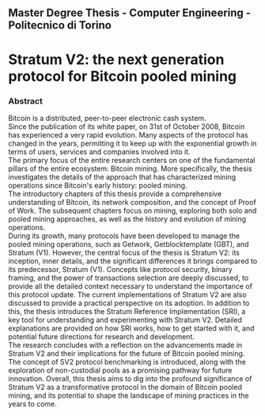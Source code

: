 ## Master Degree Thesis - Computer Engineering - Politecnico di Torino
# Stratum V2: the next generation protocol for Bitcoin pooled mining 

### Abstract
Bitcoin is a distributed, peer-to-peer electronic cash system.\
Since the publication of its white paper, on 31st of October 2008, Bitcoin has experienced a very rapid evolution. Many aspects of the protocol has changed in the years, permitting it to keep up with the exponential growth in terms of users, services and companies involved into it.\
The primary focus of the entire research centers on one of the fundamental pillars of the entire ecosystem: Bitcoin mining.
More specifically, the thesis investigates the details of the approach that has characterized mining operations since Bitcoin's early history: pooled mining.\
The introductory chapters of this thesis provide a comprehensive understanding of Bitcoin, its network composition, and the concept of Proof of Work. The subsequent chapters focus on mining, exploring both solo and pooled mining approaches, as well as the history and evolution of mining operations.\
During its growth, many protocols have been developed to manage the pooled mining operations, such as Getwork, Getblocktemplate (GBT), and Stratum (V1). 
However, the central focus of the thesis is Stratum V2: its inception, inner details, and the significant differences it brings compared to its predecessor, Stratum (V1). Concepts like protocol security, binary framing, and the power of transactions selection are deeply discussed, to provide all the detailed context necessary to understand the importance of this protocol update.
The current implementations of Stratum V2 are also discussed to provide a practical perspective on its adoption.
In addition to this, the thesis introduces the Stratum Reference Implementation (SRI), a key tool for understanding and experimenting with Stratum V2. Detailed explanations are provided on how SRI works, how to get started with it, and potential future directions for research and development.\
The research concludes with a reflection on the advancements made in Stratum V2 and their implications for the future of Bitcoin pooled mining. The concept of SV2 protocol benchmarking is introduced, along with the exploration of non-custodial pools as a promising pathway for future innovation.
Overall, this thesis aims to dig into the profound significance of Stratum V2 as a transformative protocol in the domain of Bitcoin pooled mining, and its potential to shape the landscape of mining practices in the years to come.